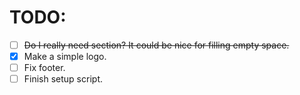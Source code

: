 # TODO:

-   [ ] ~~Do I really need section? It could be nice for filling empty space.~~
-   [x] Make a simple logo.
-   [ ] Fix footer.
-   [ ] Finish setup script.
